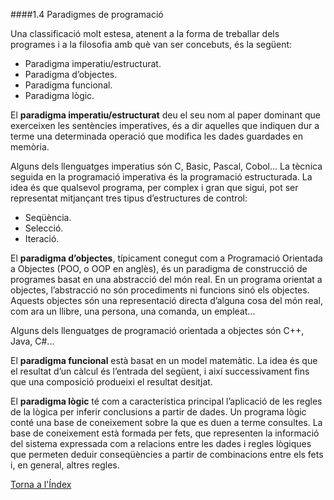 ####1.4 Paradigmes de programació

Una classificació molt estesa, atenent a la forma de treballar dels programes i a la filosofia amb què van ser concebuts, és la següent:
  * Paradigma imperatiu/estructurat.
  * Paradigma d’objectes.
  * Paradigma funcional.
  * Paradigma lògic.

El **paradigma imperatiu/estructurat** deu el seu nom al paper dominant que exerceixen les sentències imperatives, és a dir aquelles que indiquen dur a terme una determinada operació que modifica les dades guardades en memòria.

Alguns dels llenguatges imperatius són C, Basic, Pascal, Cobol... La tècnica seguida en la programació imperativa és la programació estructurada. La idea és que qualsevol programa, per complex i gran que sigui, pot ser representat mitjançant tres tipus d’estructures de control:
  * Seqüència.
  * Selecció.
  * Iteració.
  
El **paradigma d’objectes**, típicament conegut com a Programació Orientada a Objectes (POO, o OOP en anglès), és un paradigma de construcció de programes basat en una abstracció del món real. En un programa orientat a objectes, l’abstracció no són procediments ni funcions sinó els objectes. Aquests objectes són una representació directa d’alguna cosa del món real, com ara un llibre, una persona, una comanda, un empleat...

Alguns dels llenguatges de programació orientada a objectes són C++, Java, C#...

El **paradigma funcional** està basat en un model matemàtic. La idea és que el resultat d’un càlcul és l’entrada del següent, i així successivament fins que una composició produeixi el resultat desitjat.

El **paradigma lògic** té com a característica principal l’aplicació de les regles de la lògica per inferir conclusions a partir de dades. Un programa lògic conté una base de coneixement sobre la que es duen a terme consultes. La base de coneixement està formada per fets, que representen la informació del sistema expressada com a relacions entre les dades i regles lògiques que permeten deduir conseqüències a partir de combinacions entre els fets i, en general, altres regles.


[Torna a l'Índex](index.md)
